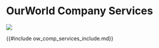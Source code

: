 # OurWorld Company Services

![](img/freezone_services.png)  

{{#include ow_comp_services_include.md}}

